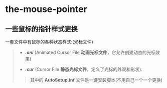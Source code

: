 # the-mouse-pointer
## 一些鼠标的指针样式更换
一套文件中有鼠标的各种状态样式:(光标文件)

> - ***.ani*** (Animated Cursor File **动画光标文件**，它允许创建动态的光标效果)
>
> - ***.cur*** (Cursor File **静态光标文件**，定义了光标的外观和形状).
>
>>其中的 **AutoSetup.inf** 文件是一键安装脚本(不用自己一个一个更换)
